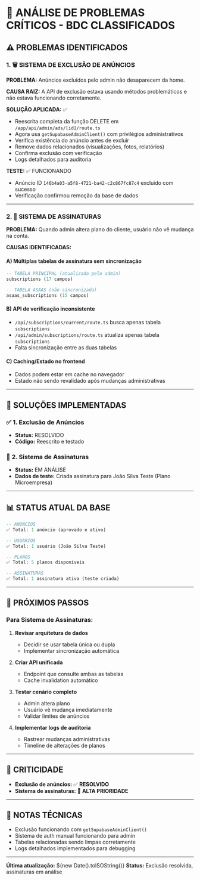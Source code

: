 # 🔴 **ANÁLISE DE PROBLEMAS CRÍTICOS - BDC CLASSIFICADOS**

## ⚠️ **PROBLEMAS IDENTIFICADOS**

### 1. 🗑️ **SISTEMA DE EXCLUSÃO DE ANÚNCIOS**

**PROBLEMA:** Anúncios excluídos pelo admin não desaparecem da home.

**CAUSA RAIZ:** A API de exclusão estava usando métodos problemáticos e não estava funcionando corretamente.

**SOLUÇÃO APLICADA:** ✅
- Reescrita completa da função DELETE em `/app/api/admin/ads/[id]/route.ts`
- Agora usa `getSupabaseAdminClient()` com privilégios administrativos
- Verifica existência do anúncio antes de excluir
- Remove dados relacionados (visualizações, fotos, relatórios)
- Confirma exclusão com verificação
- Logs detalhados para auditoria

**TESTE:** ✅ FUNCIONANDO
- Anúncio ID `146b4a03-a5f8-4721-ba42-c2c867fc87c4` excluído com sucesso
- Verificação confirmou remoção da base de dados

---

### 2. 🔄 **SISTEMA DE ASSINATURAS**

**PROBLEMA:** Quando admin altera plano do cliente, usuário não vê mudança na conta.

**CAUSAS IDENTIFICADAS:**

#### A) **Múltiplas tabelas de assinatura sem sincronização**
```sql
-- TABELA PRINCIPAL (atualizada pelo admin)
subscriptions (17 campos)

-- TABELA ASAAS (não sincronizada)  
asaas_subscriptions (15 campos)
```

#### B) **API de verificação inconsistente**
- `/api/subscriptions/current/route.ts` busca apenas tabela `subscriptions`
- `/api/admin/subscriptions/route.ts` atualiza apenas tabela `subscriptions`
- Falta sincronização entre as duas tabelas

#### C) **Caching/Estado no frontend**
- Dados podem estar em cache no navegador
- Estado não sendo revalidado após mudanças administrativas

---

## 🔧 **SOLUÇÕES IMPLEMENTADAS**

### ✅ **1. Exclusão de Anúncios** 
- **Status:** RESOLVIDO
- **Código:** Reescrito e testado

### 🔄 **2. Sistema de Assinaturas**
- **Status:** EM ANÁLISE
- **Dados de teste:** Criada assinatura para João Silva Teste (Plano Microempresa)

---

## 📊 **STATUS ATUAL DA BASE**

```sql
-- ANÚNCIOS
✅ Total: 1 anúncio (aprovado e ativo)

-- USUÁRIOS  
✅ Total: 1 usuário (João Silva Teste)

-- PLANOS
✅ Total: 5 planos disponíveis

-- ASSINATURAS
✅ Total: 1 assinatura ativa (teste criada)
```

---

## 🚀 **PRÓXIMOS PASSOS**

### **Para Sistema de Assinaturas:**

1. **Revisar arquitetura de dados**
   - Decidir se usar tabela única ou dupla
   - Implementar sincronização automática

2. **Criar API unificada**
   - Endpoint que consulte ambas as tabelas
   - Cache invalidation automático

3. **Testar cenário completo**
   - Admin altera plano
   - Usuário vê mudança imediatamente
   - Validar limites de anúncios

4. **Implementar logs de auditoria**
   - Rastrear mudanças administrativas
   - Timeline de alterações de planos

---

## 🎯 **CRITICIDADE**

- **Exclusão de anúncios:** ✅ **RESOLVIDO**
- **Sistema de assinaturas:** 🔄 **ALTA PRIORIDADE**

---

## 📝 **NOTAS TÉCNICAS**

- Exclusão funcionando com `getSupabaseAdminClient()`
- Sistema de auth manual funcionando para admin
- Tabelas relacionadas sendo limpas corretamente
- Logs detalhados implementados para debugging

---

**Última atualização:** ${new Date().toISOString()}
**Status:** Exclusão resolvida, assinaturas em análise 